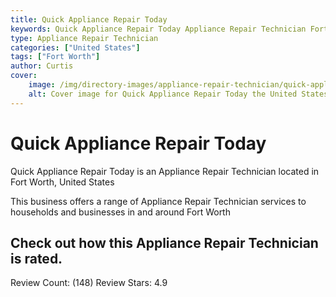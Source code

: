 ```yaml
---
title: Quick Appliance Repair Today
keywords: Quick Appliance Repair Today Appliance Repair Technician Fort Worth United States 
type: Appliance Repair Technician 
categories: ["United States"]
tags: ["Fort Worth"]
author: Curtis
cover:
    image: /img/directory-images/appliance-repair-technician/quick-appliance-repair-today.webp
    alt: Cover image for Quick Appliance Repair Today the United States based Appliance Repair Technician servicing Fort Worth 
---
```


# Quick Appliance Repair Today
Quick Appliance Repair Today is an Appliance Repair Technician located in Fort Worth, United States

This business offers a range of Appliance Repair Technician services to households and businesses in and around Fort Worth

## Check out how this Appliance Repair Technician is rated.
Review Count: (148)
Review Stars: 4.9
